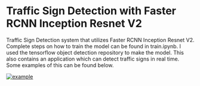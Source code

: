 # Traffic Sign Detection with Faster RCNN Inception Resnet V2
Traffic Sign Detection system that utilizes Faster RCNN Inception Resnet V2. Complete steps on how to train the model can be found in train.ipynb. I used the tensorflow object detection repository to make the model. This also contains an application which can detect traffic signs in real time. Some examples of this can be found below.

[![example](https://img.youtube.com/vi/C2s5KFWO8eM/0.jpg)](https://www.youtube.com/watch?v=C2s5KFWO8eM)
